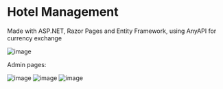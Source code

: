 # Hotel Management

Made with ASP.NET, Razor Pages and Entity Framework, using AnyAPI for currency exchange

![image](https://github.com/nbruno0809/hotel_management_app/assets/79459734/335b4aee-da1a-4b84-8b00-72eebf2f830d)

Admin pages:

![image](https://github.com/nbruno0809/hotel_management_app/assets/79459734/ba6c5384-2449-4329-843c-c06697989d83)
![image](https://github.com/nbruno0809/hotel_management_app/assets/79459734/a05ea731-c7f4-4d67-9b0f-7b066b5657e8)
![image](https://github.com/nbruno0809/hotel_management_app/assets/79459734/034a3b2c-d419-4909-8f1b-37b9ae845cc1)
